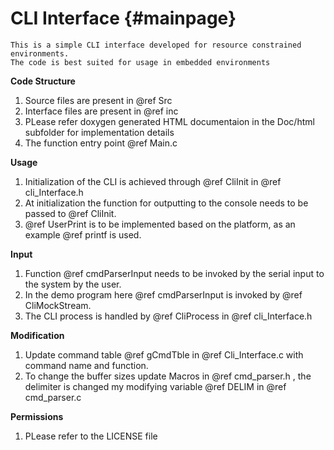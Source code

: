 CLI Interface                        {#mainpage}
============
    This is a simple CLI interface developed for resource constrained environments.
    The code is best suited for usage in embedded environments

**Code Structure**

1. Source files are present in @ref Src
2. Interface files are present in @ref inc
3. PLease refer doxygen generated HTML documentaion in the Doc/html subfolder for implementation details
4. The function entry point @ref Main.c

**Usage**

1. Initialization of the CLI is achieved through @ref CliInit in @ref cli_Interface.h
2. At initialization the function for outputting to the console needs to be passed to @ref CliInit.
3. @ref UserPrint is to be implemented based on the platform, as an example @ref printf is used.

**Input**
 
1. Function @ref cmdParserInput needs to be invoked by the serial input to the system by the user.
2. In the demo program here @ref cmdParserInput  is invoked by @ref CliMockStream.
3. The CLI process is handled by @ref CliProcess in @ref cli_Interface.h

**Modification**

1. Update command table @ref gCmdTble in @ref Cli_Interface.c with command name and function.
2. To change the buffer sizes update Macros in @ref cmd_parser.h , the delimiter is changed my modifying variable @ref DELIM in @ref cmd_parser.c


**Permissions**

1. PLease refer to the LICENSE file 